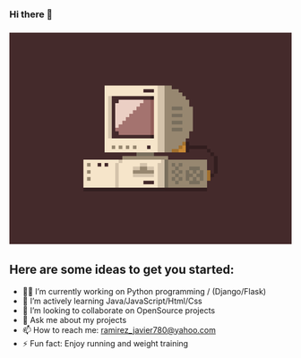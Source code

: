 ### Hi there 👋
### ![](https://github.com/ramirezj129/ramirezj129/blob/main/1.gif)

<!--
**ramirezj129/ramirezj129** is a ✨ _special_ ✨ repository because its `README.md` (this file) appears on your GitHub profile.
-->

Here are some ideas to get you started:
- 
- :technologist: I’m currently working on Python programming / (Django/Flask)
- 🌱 I’m actively learning Java/JavaScript/Html/Css
- 👯 I’m looking to collaborate on OpenSource projects
- 💬 Ask me about my projects
- 📫 How to reach me: ramirez_javier780@yahoo.com
- ⚡ Fun fact: Enjoy running and weight training


